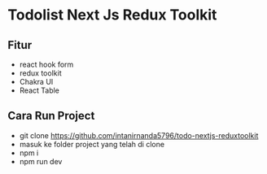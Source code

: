 # Todolist Next Js Redux Toolkit

## Fitur
- react hook form
- redux toolkit
- Chakra UI
- React Table

## Cara Run Project
- git clone https://github.com/intanirnanda5796/todo-nextjs-reduxtoolkit
- masuk ke folder project yang telah di clone
- npm i
- npm run dev